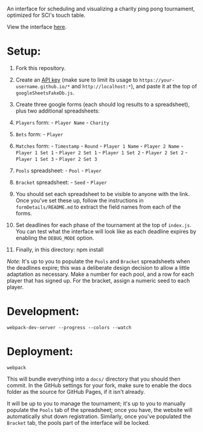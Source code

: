 An interface for scheduling and visualizing a charity ping pong tournament, optimized for SCI's touch table.

View the interface [here](https://alex-r-bigelow.github.io/ping-pong-tournament/).

Setup:
======
1. Fork this repository.

2. Create an [API key](https://console.developers.google.com/apis/credentials) (make sure to limit its usage to `https://your-username.github.io/*` and `http://localhost:*`), and paste it at the top of `googleSheetsFakeDb.js`.

3. Create three google forms (each should log results to a spreadsheet), plus two additional spreadsheets:

  1. `Players` form:
    - `Player Name`
    - `Charity`
  2. `Bets` form:
    - `Player`
  3. `Matches` form:
    - `Timestamp`
    - `Round`
    - `Player 1 Name`
    - `Player 2 Name`
    - `Player 1 Set 1`
    - `Player 2 Set 1`
    - `Player 1 Set 2`
    - `Player 2 Set 2`
    - `Player 1 Set 3`
    - `Player 2 Set 3`
  4. `Pools` spreadsheet:
    - `Pool`
    - `Player`
  5. `Bracket` spreadsheet:
    - `Seed`
    - `Player`

4. You should set each spreadsheet to be visible to anyone with the link. Once you've set these up, follow the instructions in `formDetails/README.md` to extract the field names from each of the forms.

5. Set deadlines for each phase of the tournament at the top of `index.js`. You can test what the interface will look like as each deadline expires by enabling the `DEBUG_MODE` option.

6. Finally, in this directory:
    npm install

*Note:* It's up to you to populate the `Pools` and `Bracket` spreadsheets when the deadlines expire; this was a deliberate design decision to allow a little adaptation as necessary. Make a number for each pool, and a row for each player that has signed up. For the bracket, assign a numeric seed to each player.

Development:
============
    webpack-dev-server --progress --colors --watch

Deployment:
===========
    webpack

This will bundle everything into a `docs/` directory that you should then commit. In the GitHub settings for your fork, make sure to enable the docs folder as the source for GitHub Pages, if it isn't already.

It will be up to you to manage the tournament; it's up to you to manually populate the `Pools` tab of the spreadsheet; once you have, the website will automatically shut down registration. Similarly, once you've populated the `Bracket` tab, the pools part of the interface will be locked.
